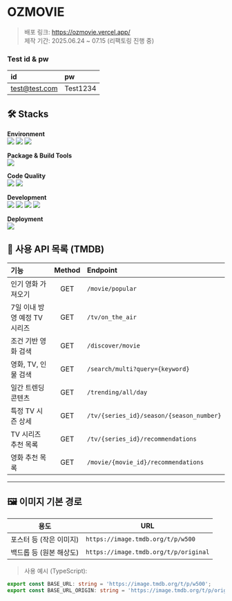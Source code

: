 # OZMOVIE
>배포 링크: https://ozmovie.vercel.app/ <BR>
제작 기간: 2025.06.24 ~ 07.15 (리팩토링 진행 중)

### Test id & pw
| id| pw|
| :--- | :--- | 
| test@test.com | Test1234 |

## 🛠️ Stacks

**Environment** <BR>
![](https://img.shields.io/badge/VS_Code-0078D4?style=for-the-badge&logo=visual%20studio%20code&logoColor=white)
![](https://img.shields.io/badge/GIT-E44C30?style=for-the-badge&logo=git&logoColor=white)
![](https://img.shields.io/badge/GitHub-100000?style=for-the-badge&logo=github&logoColor=white)

**Package & Build Tools** <BR>
![](https://img.shields.io/badge/npm-CB3837?style=for-the-badge&logo=npm&logoColor=white)

**Code Quality**<BR>
![](https://img.shields.io/badge/eslint-3A33D1?style=for-the-badge&logo=eslint&logoColor=white)
![](https://img.shields.io/badge/prettier-1A2C34?style=for-the-badge&logo=prettier&logoColor=F7BA3E)

**Development** <BR>
![](https://img.shields.io/badge/TypeScript-007ACC?style=for-the-badge&logo=typescript&logoColor=white)
![](https://img.shields.io/badge/React-20232A?style=for-the-badge&logo=react&logoColor=61DAFB)
![](https://img.shields.io/badge/Tailwind_CSS-38B2AC?style=for-the-badge&logo=tailwind-css&logoColor=white)
![](https://img.shields.io/badge/Supabase-181818?style=for-the-badge&logo=supabase&logoColor=white)

**Deployment**  <BR>
![](https://img.shields.io/badge/Vercel-000000?style=for-the-badge&logo=vercel&logoColor=white)

## 📡 사용 API 목록 (TMDB)

| 기능 | Method | Endpoint |
| :-- | :--: | :-- |
| 인기 영화 가져오기 | GET | `/movie/popular` |
| 7일 이내 방영 예정 TV 시리즈 | GET | `/tv/on_the_air` |
| 조건 기반 영화 검색 | GET | `/discover/movie` |
| 영화, TV, 인물 검색 | GET | `/search/multi?query={keyword}` |
| 일간 트렌딩 콘텐츠 | GET | `/trending/all/day` |
| 특정 TV 시즌 상세 | GET | `/tv/{series_id}/season/{season_number}` |
| TV 시리즈 추천 목록 | GET | `/tv/{series_id}/recommendations` |
| 영화 추천 목록 | GET | `/movie/{movie_id}/recommendations` |

---

## 🖼️ 이미지 기본 경로

| 용도 | URL |
|------|-----|
| 포스터 등 (작은 이미지) | `https://image.tmdb.org/t/p/w500` |
| 백드롭 등 (원본 해상도) | `https://image.tmdb.org/t/p/original` |

> 사용 예시 (TypeScript):
```ts
export const BASE_URL: string = 'https://image.tmdb.org/t/p/w500';
export const BASE_URL_ORIGIN: string = 'https://image.tmdb.org/t/p/original';
 ```
